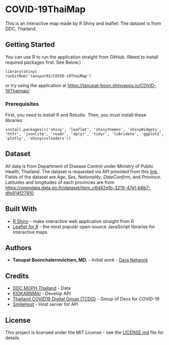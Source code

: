 # COVID-19ThaiMap
This is an interactive map made by R Shiny and leaflet. The dataset is from DDC, Thailand. 

## Getting Started

You can use R to run the application straight from GitHub. (Need to install required packages first. See Below.)

```
library(shiny)
runGitHub('tanupat92/COVID-19ThaiMap')
```
or try using the application at https://tanupat-boon.shinyapps.io/COVID-19Thaimap/

### Prerequisites

First, you need to install R and Rstudio. Then, you must install these libraries.

```
install.packages(c('shiny', 'leaflet', 'shinythemes', 'shinyWidgets', 'httr', 'jsonlite', 'readr', 'dplyr', 'tidyr', 'lubridate', 'ggplot2', 'plotly', 'shinycssloaders'))

```

## Dataset

All data is from Department of Disease Control under Ministry of Public Health, Thailand. 
The dataset is requested via API provided from this [link](https://covid19.th-stat.com/th/api).
Fields of the dataset are *Age*, *Sex*, *Nationality*, *DateConfirm*, and *Province*. 
Latitudes and longitudes of each provinces are from https://opendata.data.go.th/dataset/item_c6d42e1b-3219-47e1-b6b7-dfe914f27910


## Built With

* [R Shiny](https://shiny.rstudio.com/) - make interactive web application straight from R
* [Leaflet for R](https://rstudio.github.io/leaflet/) - the most popular open-source JavaScript libraries for interactive maps

## Authors

* **Tanupat Boonchalermvichien, MD.** - *Initial work* - [Dara Network](https://tanupat-boon.shinyapps.io/dara_network/)

## Credits

* [DDC MOPH Thailand](https://ddc.moph.go.th/) - Data
* [KIDKARNMAI](http://www.kidkarnmai.com/) - Develop API
* [Thailand COVID19 Digital Group (TCDG)](https://www.facebook.com/groups/192150165377624/) - Group of Devs for COVID-19 
* [SmileHost](https://smilehost.asia/) - Host server for API


## License

This project is licensed under the MIT License - see the [LICENSE.md](LICENSE.md) file for details



